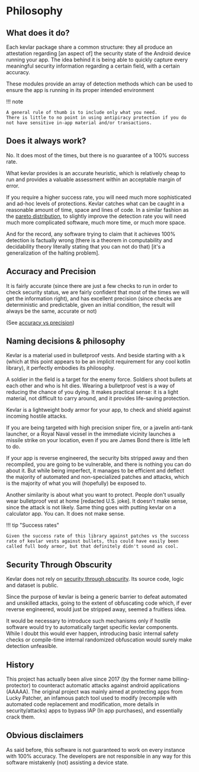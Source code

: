 # Philosophy

## What does it do?
Each kevlar package share a common structure: they all produce an attestation regarding [an aspect of] the security state of the Android device running your app.
The idea behind it is being able to quickly capture every meaningful security information regarding a certain field, with a certain accuracy.

These modules provide an array of detection methods which can be used to ensure the app is running in its proper intended environment

!!! note

	A general rule of thumb is to include only what you need. 
	There is little to no point in using antipiracy protection if you do not have sensitive in-app material and/or transactions.


## Does it always work?
No.
It does most of the times, but there is no guarantee of a 100% success rate.

What kevlar provides is an accurate heuristic, which is relatively cheap to run and provides a valuable assessment within an acceptable margin of error.

If you require a higher success rate, you will need much more sophisticated and ad-hoc levels of protections. 
Kevlar catches what can be caught in a reasonable amount of time, space and lines of code. 
In a similar fashion as the [pareto distribution](https://en.wikipedia.org/wiki/Pareto_distribution), to slightly improve the detection rate you will need much more complicated software, much more time, or much more space.

And for the record, any software trying to claim that it achieves 100% detection is factually wrong (there is a theorem in computability and decidability theory literally stating that you can not do that) [it's a generalization of the halting problem].


## Accuracy and Precision
It is fairly accurate (since there are just a few checks to run in order to check security status, we are fairly confident that most of the times we will get the information right),
and has excellent precision (since checks are deterministic and predictable, given an initial condition, the result will always be the same, accurate or not)

(See [accuracy vs precision](https://en.wikipedia.org/wiki/Accuracy_and_precision))



## Naming decisions & philosophy
Kevlar is a material used in bulletproof vests. 
And beside starting with a k (which at this point appears to be an implicit requirement for any cool kotlin library), it perfectly embodies its philosophy.

A soldier in the field is a target for the enemy force.
Soldiers shoot bullets at each other and who is hit dies. Wearing a bulletproof vest is a way of reducing the chance of you dying. 
It makes practical sense: it is a light material, not difficult to carry around, and it provides life-saving protection.

Kevlar is a lightweight body armor for your app, to check and shield against incoming hostile attacks.

If you are being targeted with high precision sniper fire, or a javelin anti-tank launcher, or a Royal Naval vessel in the immediate vicinity launches a missile strike on your location,
even if you are James Bond there is little left to do.

If your app is reverse engineered, the security bits stripped away and then recompiled, you are going to be vulnerable, and there is nothing you can do about it. 
But while being imperfect, it manages to be efficient and deflect the majority of automated and non-specialized patches and attacks, which is the majority of what you will (hopefully) be exposed to.

Another similarity is about what you want to protect. 
People don't usually wear bulletproof vest at home [redacted U.S. joke]. 
It doesn't make sense, since the attack is not likely. 
Same thing goes with putting kevlar on a calculator app. 
You can. It does not make sense.


!!! tip "Success rates"
	
	Given the success rate of this library against patches vs the success rate of kevlar vests against bullets, this could have easily been called full body armor, but that definitely didn't sound as cool.


## Security Through Obscurity
Kevlar does not rely on [security through obscurity](https://en.wikipedia.org/wiki/Security_through_obscurity). Its source code, logic and dataset is public. 

Since the purpose of kevlar is being a generic barrier to defeat automated and unskilled attacks, 
going to the extent of obfuscating code which, if ever reverse engineered, would just be stripped away, seemed a fruitless idea.

It would be necessary to introduce such mechanisms only if hostile software would try to automatically target specific kevlar components. 
While I doubt this would ever happen, introducing basic internal safety checks or compile-time internal randomized obfuscation would surely make detection unfeasible.

## History
This project has actually been alive since 2017 (by the former name billing-protector) to counteract automatic attacks against android applications (AAAAA). 
The original project was mainly aimed at protecting apps from Lucky Patcher, an infamous patch tool used to modify (recompile with automated code replacement and modification, more details in security/attacks) apps to bypass IAP (In app purchases), and essentially crack them.


## Obvious disclaimers
As said before, this software is not guaranteed to work on every instance with 100% accuracy. The developers are not responsible in any way for this software mistakenly (not) assisting a device state.